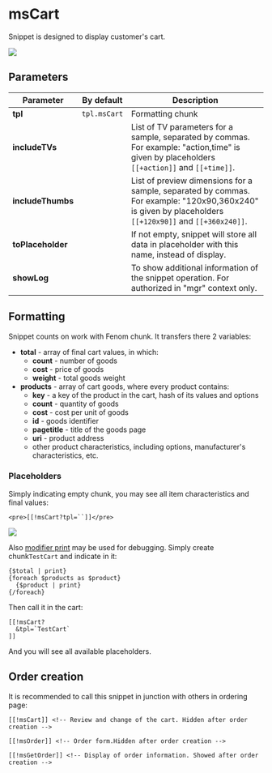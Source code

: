 # msCart

Snippet is designed to display customer's cart.

[![](https://file.modx.pro/files/4/d/8/4d8ddea00da1c2ff10c94720ee26a588s.jpg)](https://file.modx.pro/files/4/d/8/4d8ddea00da1c2ff10c94720ee26a588.png)

## Parameters

Parameter         | By default   | Description
------------------|--------------|-------------------------------------------------------------------------------------------------------------------------------------------------------
**tpl**           | `tpl.msCart` | Formatting chunk
**includeTVs**    |              | List of TV parameters for  a sample, separated by commas. For example: "action,time" is given by placeholders `[[+action]]` and `[[+time]]`.
**includeThumbs** |              | List of preview dimensions for a sample, separated by commas. For example: "120x90,360x240" is given by placeholders `[[+120x90]]` and `[[+360x240]]`.
**toPlaceholder** |              | If not empty, snippet will store all data in placeholder with this name, instead of display.
**showLog**       |              | To show additional information of the snippet operation. For authorized in "mgr" context only.

<!--@include: ../parts/tip-general-properties.md-->

## Formatting

Snippet counts on work with Fenom chunk. It transfers there 2 variables:

- **total** - array of final cart values, in which:
  - **count** - number of goods
  - **cost** - price of goods
  - **weight** - total goods weight
- **products** - array of cart goods, where every product contains:
  - **key** - a key of the product in the cart, hash of its values and options
  - **count** - quantity of goods
  - **cost** - cost per unit of goods
  - **id** - goods identifier
  - **pagetitle** - title of the goods page
  - **uri** - product address
  - other product characteristics, including options, manufacturer's characteristics, etc.

### Placeholders

Simply indicating empty chunk, you may see all item characteristics and final values:

```modx
<pre>[[!msCart?tpl=``]]</pre>
```

[![](https://file.modx.pro/files/6/1/f/61f8ee92a1949258329e86d793896b96s.jpg)](https://file.modx.pro/files/6/1/f/61f8ee92a1949258329e86d793896b96.png)

Also [modifier print][2] may be used for debugging. Simply create chunk`TestCart` and indicate in it:

```fenom
{$total | print}
{foreach $products as $product}
  {$product | print}
{/foreach}
```

Then call it in the cart:

```modx
[[!msCart?
  &tpl=`TestCart`
]]
```

And you will see all available placeholders.

## Order creation

It is recommended to call this snippet in junction with others in ordering page:

```modx
[[!msCart]] <!-- Review and change of the cart. Hidden after order creation -->

[[!msOrder]] <!-- Order form.Hidden after order creation -->

[[!msGetOrder]] <!-- Display of order information. Showed after order creation -->
```

[2]: /en/components/pdotools/parser
